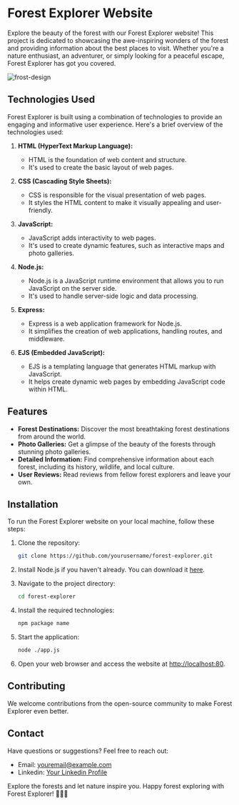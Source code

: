 # Forest Explorer Website

Explore the beauty of the forest with our Forest Explorer website! This project is dedicated to showcasing the awe-inspiring wonders of the forest and providing information about the best places to visit. Whether you're a nature enthusiast, an adventurer, or simply looking for a peaceful escape, Forest Explorer has got you covered.

![frost-design]()

## Technologies Used

Forest Explorer is built using a combination of technologies to provide an engaging and informative user experience. Here's a brief overview of the technologies used:

1. **HTML (HyperText Markup Language):**
   - HTML is the foundation of web content and structure.
   - It's used to create the basic layout of web pages.

2. **CSS (Cascading Style Sheets):**
   - CSS is responsible for the visual presentation of web pages.
   - It styles the HTML content to make it visually appealing and user-friendly.

3. **JavaScript:**
   - JavaScript adds interactivity to web pages.
   - It's used to create dynamic features, such as interactive maps and photo galleries.

4. **Node.js:**
   - Node.js is a JavaScript runtime environment that allows you to run JavaScript on the server side.
   - It's used to handle server-side logic and data processing.

5. **Express:**
   - Express is a web application framework for Node.js.
   - It simplifies the creation of web applications, handling routes, and middleware.

6. **EJS (Embedded JavaScript):**
   - EJS is a templating language that generates HTML markup with JavaScript.
   - It helps create dynamic web pages by embedding JavaScript code within HTML.

## Features

- **Forest Destinations:** Discover the most breathtaking forest destinations from around the world.
- **Photo Galleries:** Get a glimpse of the beauty of the forests through stunning photo galleries.
- **Detailed Information:** Find comprehensive information about each forest, including its history, wildlife, and local culture.
- **User Reviews:** Read reviews from fellow forest explorers and leave your own.

## Installation

To run the Forest Explorer website on your local machine, follow these steps:

1. Clone the repository:
   ```bash
   git clone https://github.com/yourusername/forest-explorer.git
   ```

2. Install Node.js if you haven't already. You can download it [here](https://nodejs.org/).

3. Navigate to the project directory:
   ```bash
   cd forest-explorer
   ```

4. Install the required technologies:
   ```bash
   npm package name
   ```

5. Start the application:
   ```bash
   node ./app.js
   ```

6. Open your web browser and access the website at [http://localhost:80](http://localhost:80).

## Contributing

We welcome contributions from the open-source community to make Forest Explorer even better. 

## Contact

Have questions or suggestions? Feel free to reach out:

- Email: [youremail@example.com](yashrajsoni.sde2003@gmail.com)
- Linkedin: [Your Linkedin Profile](https://www.linkedin.com/in/yash-soni-1379b5216)

Explore the forests and let nature inspire you. Happy forest exploring with Forest Explorer! 🌲🌿🌳

